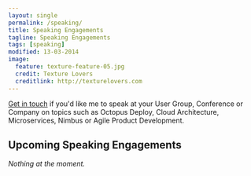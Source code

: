 ```yaml
---
layout: single
permalink: /speaking/
title: Speaking Engagements
tagline: Speaking Engagements
tags: [speaking]
modified: 13-03-2014
image:
  feature: texture-feature-05.jpg
  credit: Texture Lovers
  creditlink: http://texturelovers.com
---
```



[Get in touch](/about) if you'd like me to speak at your User Group, Conference or Company on topics such as Octopus Deploy, Cloud Architecture, Microservices, Nimbus or Agile Product Development.


## Upcoming Speaking Engagements ##


*Nothing at the moment.*